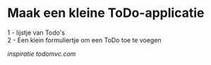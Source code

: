 # Maak een kleine ToDo-applicatie

1 - lijstje van Todo's </br>
2 - Een klein formuliertje om een ToDo toe te voegen </br>

*inspiratie todomvc.com*
